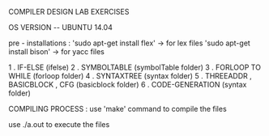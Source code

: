 COMPILER DESIGN LAB EXERCISES

OS VERSION -- UBUNTU 14.04 

pre - installations : 
		   'sudo apt-get install flex' -> for lex files
		   'sudo apt-get install bison' -> for yacc files



1 . IF-ELSE (ifelse)
2 . SYMBOLTABLE (symbolTable folder)
3 . FORLOOP TO WHILE (forloop folder)
4 . SYNTAXTREE (syntax folder)
5 . THREEADDR , BASICBLOCK , CFG (basicblock folder)
6 . CODE-GENERATION (syntax folder)

COMPILING PROCESS : 
use 'make' command to compile the files

use ./a.out to execute the files
